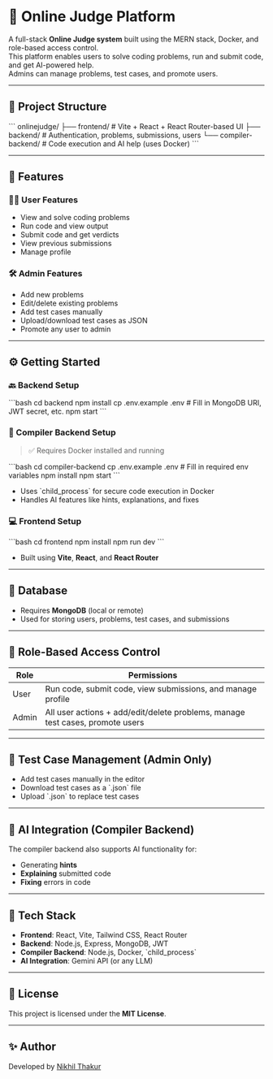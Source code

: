
# 🧠 Online Judge Platform

A full-stack **Online Judge system** built using the MERN stack, Docker, and role-based access control.  
This platform enables users to solve coding problems, run and submit code, and get AI-powered help.  
Admins can manage problems, test cases, and promote users.

---

## 📁 Project Structure

\`\`\`
onlinejudge/
├── frontend/          # Vite + React + React Router-based UI
├── backend/           # Authentication, problems, submissions, users
└── compiler-backend/  # Code execution and AI help (uses Docker)
\`\`\`

---

## 🚀 Features

### 👨‍💻 User Features

- View and solve coding problems  
- Run code and view output  
- Submit code and get verdicts  
- View previous submissions  
- Manage profile

### 🛠️ Admin Features

- Add new problems  
- Edit/delete existing problems  
- Add test cases manually  
- Upload/download test cases as JSON  
- Promote any user to admin

---

## ⚙️ Getting Started

### 🔙 Backend Setup

\`\`\`bash
cd backend
npm install
cp .env.example .env  # Fill in MongoDB URI, JWT secret, etc.
npm start
\`\`\`

### 🐳 Compiler Backend Setup

> ✅ Requires Docker installed and running

\`\`\`bash
cd compiler-backend
cp .env.example .env  # Fill in required env variables
npm install
npm start
\`\`\`

- Uses \`child_process\` for secure code execution in Docker  
- Handles AI features like hints, explanations, and fixes

### 💻 Frontend Setup

\`\`\`bash
cd frontend
npm install
npm run dev
\`\`\`

- Built using **Vite**, **React**, and **React Router**

---

## 💾 Database

- Requires **MongoDB** (local or remote)  
- Used for storing users, problems, test cases, and submissions

---

## 🔐 Role-Based Access Control

| Role   | Permissions                                                                 |
|--------|------------------------------------------------------------------------------|
| User   | Run code, submit code, view submissions, and manage profile                 |
| Admin  | All user actions + add/edit/delete problems, manage test cases, promote users |

---

## 🧪 Test Case Management (Admin Only)

- Add test cases manually in the editor  
- Download test cases as a \`.json\` file  
- Upload \`.json\` to replace test cases

---

## 🤖 AI Integration (Compiler Backend)

The compiler backend also supports AI functionality for:
- Generating **hints**
- **Explaining** submitted code
- **Fixing** errors in code

---

## 🧰 Tech Stack

- **Frontend**: React, Vite, Tailwind CSS, React Router  
- **Backend**: Node.js, Express, MongoDB, JWT  
- **Compiler Backend**: Node.js, Docker, \`child_process\`  
- **AI Integration**: Gemini API (or any LLM)

---

## 📎 License

This project is licensed under the **MIT License**.

---

## ✨ Author

Developed by [Nikhil Thakur](https://github.com/Nikhilth123)
